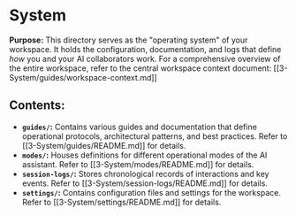 # System

**Purpose:** This directory serves as the "operating system" of your workspace. It holds the configuration, documentation, and logs that define *how* you and your AI collaborators work. For a comprehensive overview of the entire workspace, refer to the central workspace context document: [[3-System/guides/workspace-context.md]]

## Contents:

*   **`guides/`:** Contains various guides and documentation that define operational protocols, architectural patterns, and best practices. Refer to [[3-System/guides/README.md]] for details.
*   **`modes/`:** Houses definitions for different operational modes of the AI assistant. Refer to [[3-System/modes/README.md]] for details.
*   **`session-logs/`:** Stores chronological records of interactions and key events. Refer to [[3-System/session-logs/README.md]] for details.
*   **`settings/`:** Contains configuration files and settings for the workspace. Refer to [[3-System/settings/README.md]] for details.